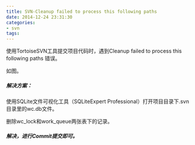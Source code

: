 ```yaml
---
title: SVN-Cleanup failed to process this following paths
date: 2014-12-24 23:31:30
categories:
- svn
tags:
---
```


使用TortoiseSVN工具提交项目代码时，遇到Cleanup failed to process this following paths 错误。

<!-- more -->

如图。

##### 解决方案：

使用SQLite文件可视化工具（SQLiteExpert Professional）打开项目目录下.svn目录里的wc.db文件。


删除wc_lock和work_queue两张表下的记录。


##### 解决，进行Commit提交即可。